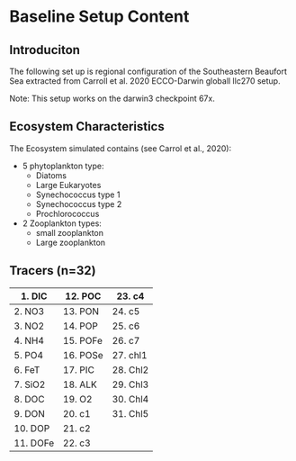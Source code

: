 # Baseline Setup Content

## Introduciton

The following set up is regional configuration of the Southeastern Beaufort Sea extracted from Carroll et al. 2020 ECCO-Darwin globall llc270 setup. 

Note: This setup works on the darwin3 checkpoint 67x.

## Ecosystem Characteristics

The Ecosystem simulated contains (see Carrol et al., 2020):
- 5 phytoplankton type:
  - Diatoms
  - Large Eukaryotes
  - Synechococcus type 1
  - Synechococcus type 2
  - Prochlorococcus
- 2 Zooplankton types:
  - small zooplankton
  - Large zooplankton

## Tracers (n=32)

|1. DIC  | 12. POC | 23. c4   |
| ------ | -------- | -------- |
|2. NO3  | 13. PON  | 24. c5   |
|3. NO2  | 14. POP  | 25. c6   |
|4. NH4  | 15. POFe | 26. c7   |
|5. PO4  | 16. POSe | 27. chl1 |
|6. FeT  | 17. PIC  | 28. Chl2 |
|7. SiO2 | 18. ALK  | 29. Chl3 |
|8. DOC  | 19. O2   | 30. Chl4 |
|9. DON  | 20. c1   | 31. Chl5 |
|10. DOP | 21. c2   |          |
|11. DOFe| 22. c3   |          |
